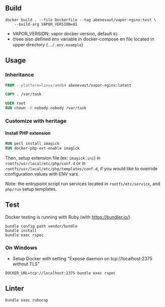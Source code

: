 ## Build

```shell
docker build . --file Dockerfile --tag abenevaut/vapor-nginx:test \
    --build-arg VAPOR_VERSION=81 
```

- VAPOR_VERSION: vapor docker version, default `81`
- 🤓see also defined env variable in docker-compose en file located in upper directory (`../.env.example`)

## Usage

### Inheritance

```dockerfile
FROM --platform=linux/amd64 abenevaut/vapor-nginx:latest

COPY . /var/task

USER root
RUN chown -R nobody.nobody /var/task
```

### Customize with heritage

#### Install PHP extension

```dockerfile
RUN pecl install imagick
RUN docker-php-ext-enable imagick
```

Then, setup extension file (ex: `imagick.ini`) in `rootfs/usr/local/etc/php/conf.d` or in `rootfs/usr/local/etc/php/templates/conf.d`, if you would like to override configuration values with ENV vars.

Note: the entrypoint script run services located in `rootfs/etc/service`, and `php/run` setup templates.


## Test

Docker testing is running with Ruby (with https://bundler.io/)

```shell
bundle config path vendor/bundle
bundle install
bundle exec rspec
```

### On Windows

- Setup Docker with setting "Expose daemon on tcp://localhost:2375 without TLS"

```shell
DOCKER_URL=tcp://localhost:2375 bundle exec rspec
```

## Linter

```shell
bundle exec rubocop
```
